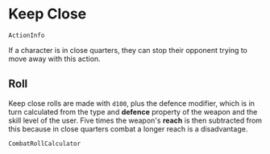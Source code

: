 # Keep Close

`ActionInfo`

If a character is in close quarters, they can stop their opponent trying to move away with this action.

## Roll

Keep close rolls are made with `d100`, plus the defence modifier, which is in turn calculated from the type and **defence** property of the weapon and the skill level of the user. Five times the weapon's **reach** is then subtracted from this because in close quarters combat a longer reach is a disadvantage.

`CombatRollCalculator`
